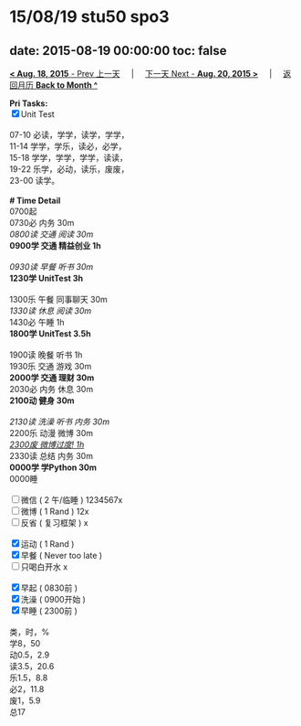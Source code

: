 # 15/08/19 stu50 spo3

date: 2015-08-19 00:00:00
toc: false
---
[**< Aug. 18, 2015** - Prev 上一天](/lifelogs/2015/08/d18.md) &nbsp; &nbsp; | &nbsp; &nbsp; [下一天 Next - **Aug. 20, 2015 >**](/lifelogs/2015/08/d20.md) &nbsp; &nbsp; |  &nbsp; &nbsp; [返回月历 **Back to Month ^**](/lifelogs/2015/08/index.md)
<br/><div><strong>Pri Tasks:</strong></div><div><input checked="true" type="checkbox"/>Unit Test</div><div><br/></div><div>07-10 必读，学学，读学，学学，</div><div>11-14 学学，学乐，读必，必学，</div><div>15-18 学学，学学，学学，读读，</div><div>19-22 乐学，必动，读乐，废废，</div><div>23-00 读学。</div><div><br/></div><div><b># Time Detail</b></div><div>0700起</div><div>0730必 内务 30m</div><div><i>0800读 交通 阅读 30m</i></div><div><b>0900学 交通 精益创业 1h</b></div><div><b><br/></b></div><div><i>0930读 早餐 听书 30m</i></div><div><strong>1230学 UnitTest 3h</strong></div><div><br clear="none"/></div><div>1300乐 午餐 同事聊天 30m</div><div><i>1330读 休息 阅读 30m</i></div><div>1430必 午睡 1h</div><div><strong>1800学 UnitTest 3</strong><strong>.5h</strong></div><div><br/></div><div>1900读 晚餐 听书 1h</div><div>1930乐 交通 游戏 30m</div><div><b>2000学 交通 理财 30m</b></div><div>2030必 内务 休息 30m</div><div><b>2100动 健身 30m</b></div><div><b><br/></b></div><div><i>2130读 洗澡 听书 内务 30m</i></div><div>2200乐 动漫 微博 30m</div><div><i><u>2300废 微博过度! 1h</u></i></div><div>2330读 总结 内务 30m</div><div><b>0000学 学Python 30m</b></div><div>0000睡</div><div><br/></div><div><input type="checkbox"/>微信 ( 2 午/临睡 ) 1234567x</div><div><input type="checkbox"/>微博 ( 1 Rand ) 12x</div><div><input type="checkbox"/>反省 ( 复习框架 ) x</div><div><br/></div><div><div><input checked="true" type="checkbox"/>运动 ( 1 Rand ) </div><div><input checked="true" type="checkbox"/>早餐 ( Never too late ) </div></div><div><input type="checkbox"/>只喝白开水 x</div><div><br/></div><div><input checked="true" type="checkbox"/>早起 ( 0830前 ) </div><div><input checked="true" type="checkbox"/>洗澡 ( 0900开始 ) <br/></div><div><input checked="true" type="checkbox"/>早睡 ( 2300前 ) </div><div><br clear="none"/></div><div>类，时，%</div><div>学8，50</div><div>动0.5，2.9</div><div>读3.5，20.6</div><div>乐1.5，8.8</div><div>必2，11.8</div><div>废1，5.9</div><div>总17</div>
